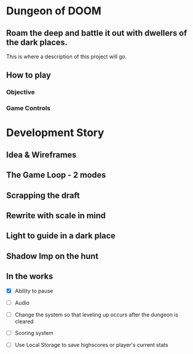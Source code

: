 # Dungeon of DOOM

## Roam the deep and battle it out with dwellers of the dark places.

This is where a description of this project will go.

## How to play

### Objective

### Game Controls


# Development Story

## Idea & Wireframes

## The Game Loop - 2 modes

## Scrapping the draft

## Rewrite with scale in mind

## Light to guide in a dark place

## Shadow Imp on the hunt

## In the works
- [x] Ability to pause
- [ ] Audio
- [ ] Change the system so that leveling up occurs after the dungeon is cleared
- [ ] Scoring system
- [ ] Use Local Storage to save highscores or player's current stats


